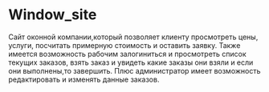 # Window_site
Сайт оконной компании,который позволяет клиенту просмотреть цены, услуги, посчитать примерную стоимость и оставить заявку.
Также имеется возможность рабочим залогиниться и просмотреть список текущих заказов, взять заказ и увидеть какие заказы они взяли и если они выполнены,то завершить.
Плюс администратор имеет возможность редактировать и изменять данные заказов.
